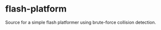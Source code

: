 flash-platform
==============

Source for a simple flash platformer using brute-force collision detection.